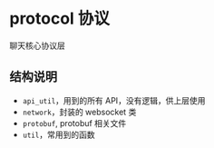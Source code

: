 # protocol 协议

聊天核心协议层

## 结构说明

- `api_util`，用到的所有 API，没有逻辑，供上层使用
- `network`，封装的 websocket 类
- `protobuf`, protobuf 相关文件
- `util`，常用到的函数
  
